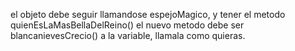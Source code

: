 el objeto debe seguir llamandose espejoMagico, y tener el metodo quienEsLaMasBellaDelReino()
el nuevo metodo debe ser blancanievesCrecio() 
a la variable, llamala como quieras.